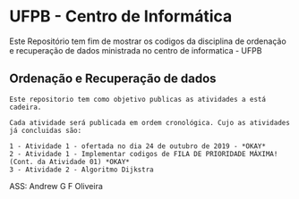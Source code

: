 # UFPB - Centro de Informática
Este Repositório tem fim de mostrar os codigos da disciplina de ordenação e recuperação de dados ministrada no centro de informatica - UFPB
## Ordenação e Recuperação de dados

    Este repositorio tem como objetivo publicas as atividades a está cadeira.
    
    Cada atividade será publicada em ordem cronológica. Cujo as atividades já concluidas são:

    1 - Atividade 1 - ofertada no dia 24 de outubro de 2019 - *OKAY*
    2 - Atividade 1 - Implementar codigos de FILA DE PRIORIDADE MÁXIMA! (Cont. da Atividade 01) *OKAY*
    3 - Atividade 2 - Algoritmo Dijkstra



ASS: Andrew G F Oliveira
